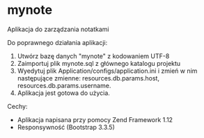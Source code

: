 # mynote
Aplikacja do zarządzania notatkami

Do poprawnego działania aplikacji:
1. Utwórz bazę danych "mynote" z kodowaniem UTF-8
2. Zaimportuj plik mynote.sql z głównego katalogu projektu
3. Wyedytuj plik Application/configs/application.ini i zmień w nim następujące zmienne: resources.db.params.host, resources.db.params.username.
4. Aplikacja jest gotowa do użycia.

Cechy: 
- Aplikacja napisana przy pomocy Zend Framework 1.12
- Responsywność (Bootstrap 3.3.5)
